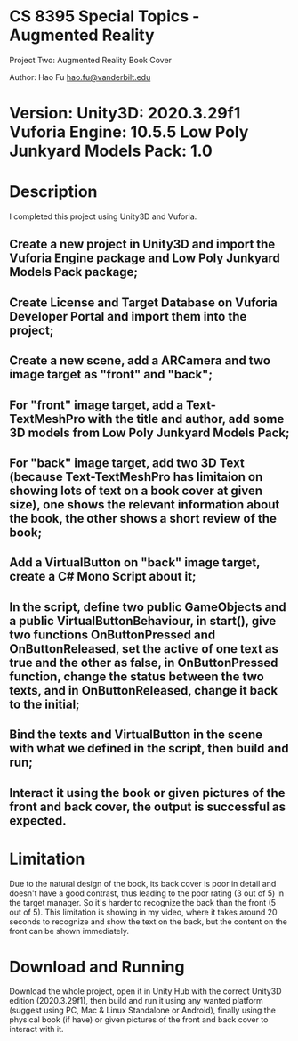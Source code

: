 # CS 8395 Special Topics - Augmented Reality

Project Two: Augmented Reality Book Cover

Author: Hao Fu    hao.fu@vanderbilt.edu

# Version: Unity3D: 2020.3.29f1  Vuforia Engine: 10.5.5  Low Poly Junkyard Models Pack: 1.0

# Description

I completed this project using Unity3D and Vuforia.

## Create a new project in Unity3D and import the Vuforia Engine package and Low Poly Junkyard Models Pack package;

## Create License and Target Database on Vuforia Developer Portal and import them into the project;

## Create a new scene, add a ARCamera and two image target as "front" and "back";

## For "front" image target, add a Text-TextMeshPro with the title and author, add some 3D models from Low Poly Junkyard Models Pack;

## For "back" image target, add two 3D Text (because Text-TextMeshPro has limitaion on showing lots of text on a book cover at given size), one shows the relevant information about the book, the other shows a short review of the book;

## Add a VirtualButton on "back" image target, create a C# Mono Script about it;

## In the script, define two public GameObjects and a public VirtualButtonBehaviour, in start(), give two functions OnButtonPressed and OnButtonReleased, set the active of one text as true and the other as false, in OnButtonPressed function, change the status between the two texts, and in OnButtonReleased, change it back to the initial;

## Bind the texts and VirtualButton in the scene with what we defined in the script, then build and run;

## Interact it using the book or given pictures of the front and back cover, the output is successful as expected.

# Limitation

Due to the natural design of the book, its back cover is poor in detail and doesn't have a good contrast, thus leading to the poor rating (3 out of 5) in the target manager. So it's harder to recognize the back than the front (5 out of 5). This limitation is showing in my video, where it takes around 20 seconds to recognize and show the text on the back, but the content on the front can be shown immediately.

# Download and Running

Download the whole project, open it in Unity Hub with the correct Unity3D edition (2020.3.29f1), then build and run it using any wanted platform (suggest using PC, Mac & Linux Standalone or Android), finally using the physical book (if have) or given pictures of the front and back cover to interact with it. 
